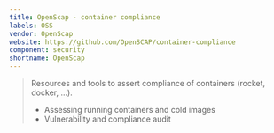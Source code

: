 ```yaml
---
title: OpenScap - container compliance
labels: OSS
vendor: OpenScap
website: https://github.com/OpenSCAP/container-compliance
component: security
shortname: OpenScap
---
```

> Resources and tools to assert compliance of containers (rocket, docker, ...).
>
> * Assessing running containers and cold images
> * Vulnerability and compliance audit
